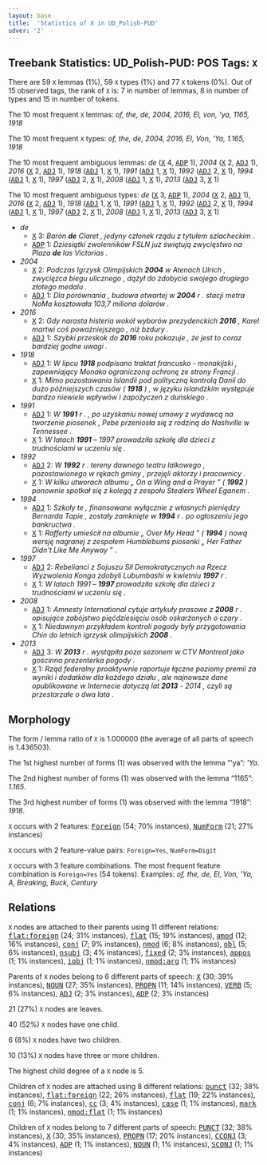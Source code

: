 ```yaml
---
layout: base
title:  'Statistics of X in UD_Polish-PUD'
udver: '2'
---
```


## Treebank Statistics: UD_Polish-PUD: POS Tags: `X`

There are 59 `X` lemmas (1%), 59 `X` types (1%) and 77 `X` tokens (0%).
Out of 15 observed tags, the rank of `X` is: 7 in number of lemmas, 8 in number of types and 15 in number of tokens.

The 10 most frequent `X` lemmas: <em>of, the, de, 2004, 2016, El, von, 'ya, 1165, 1918</em>

The 10 most frequent `X` types:  <em>of, the, de, 2004, 2016, El, Von, 'Ya, 1.165, 1918</em>

The 10 most frequent ambiguous lemmas: <em>de</em> (<tt><a href="pl_pud-pos-X.html">X</a></tt> 4, <tt><a href="pl_pud-pos-ADP.html">ADP</a></tt> 1), <em>2004</em> (<tt><a href="pl_pud-pos-X.html">X</a></tt> 2, <tt><a href="pl_pud-pos-ADJ.html">ADJ</a></tt> 1), <em>2016</em> (<tt><a href="pl_pud-pos-X.html">X</a></tt> 2, <tt><a href="pl_pud-pos-ADJ.html">ADJ</a></tt> 1), <em>1918</em> (<tt><a href="pl_pud-pos-ADJ.html">ADJ</a></tt> 1, <tt><a href="pl_pud-pos-X.html">X</a></tt> 1), <em>1991</em> (<tt><a href="pl_pud-pos-ADJ.html">ADJ</a></tt> 1, <tt><a href="pl_pud-pos-X.html">X</a></tt> 1), <em>1992</em> (<tt><a href="pl_pud-pos-ADJ.html">ADJ</a></tt> 2, <tt><a href="pl_pud-pos-X.html">X</a></tt> 1), <em>1994</em> (<tt><a href="pl_pud-pos-ADJ.html">ADJ</a></tt> 1, <tt><a href="pl_pud-pos-X.html">X</a></tt> 1), <em>1997</em> (<tt><a href="pl_pud-pos-ADJ.html">ADJ</a></tt> 2, <tt><a href="pl_pud-pos-X.html">X</a></tt> 1), <em>2008</em> (<tt><a href="pl_pud-pos-ADJ.html">ADJ</a></tt> 1, <tt><a href="pl_pud-pos-X.html">X</a></tt> 1), <em>2013</em> (<tt><a href="pl_pud-pos-ADJ.html">ADJ</a></tt> 3, <tt><a href="pl_pud-pos-X.html">X</a></tt> 1)

The 10 most frequent ambiguous types:  <em>de</em> (<tt><a href="pl_pud-pos-X.html">X</a></tt> 3, <tt><a href="pl_pud-pos-ADP.html">ADP</a></tt> 1), <em>2004</em> (<tt><a href="pl_pud-pos-X.html">X</a></tt> 2, <tt><a href="pl_pud-pos-ADJ.html">ADJ</a></tt> 1), <em>2016</em> (<tt><a href="pl_pud-pos-X.html">X</a></tt> 2, <tt><a href="pl_pud-pos-ADJ.html">ADJ</a></tt> 1), <em>1918</em> (<tt><a href="pl_pud-pos-ADJ.html">ADJ</a></tt> 1, <tt><a href="pl_pud-pos-X.html">X</a></tt> 1), <em>1991</em> (<tt><a href="pl_pud-pos-ADJ.html">ADJ</a></tt> 1, <tt><a href="pl_pud-pos-X.html">X</a></tt> 1), <em>1992</em> (<tt><a href="pl_pud-pos-ADJ.html">ADJ</a></tt> 2, <tt><a href="pl_pud-pos-X.html">X</a></tt> 1), <em>1994</em> (<tt><a href="pl_pud-pos-ADJ.html">ADJ</a></tt> 1, <tt><a href="pl_pud-pos-X.html">X</a></tt> 1), <em>1997</em> (<tt><a href="pl_pud-pos-ADJ.html">ADJ</a></tt> 2, <tt><a href="pl_pud-pos-X.html">X</a></tt> 1), <em>2008</em> (<tt><a href="pl_pud-pos-ADJ.html">ADJ</a></tt> 1, <tt><a href="pl_pud-pos-X.html">X</a></tt> 1), <em>2013</em> (<tt><a href="pl_pud-pos-ADJ.html">ADJ</a></tt> 3, <tt><a href="pl_pud-pos-X.html">X</a></tt> 1)


* <em>de</em>
  * <tt><a href="pl_pud-pos-X.html">X</a></tt> 3: <em>Barón <b>de</b> Claret , jedyny członek rządu z tytułem szlacheckim .</em>
  * <tt><a href="pl_pud-pos-ADP.html">ADP</a></tt> 1: <em>Dziesiątki zwolenników FSLN już świętują zwycięstwo na Plaza <b>de</b> las Victorias .</em>
* <em>2004</em>
  * <tt><a href="pl_pud-pos-X.html">X</a></tt> 2: <em>Podczas Igrzysk Olimpijskich <b>2004</b> w Atenach Ulrich , zwycięzca biegu ulicznego , dążył do zdobycia swojego drugiego złotego medalu .</em>
  * <tt><a href="pl_pud-pos-ADJ.html">ADJ</a></tt> 1: <em>Dla porównania , budowa otwartej w <b>2004</b> r . stacji metra NoMa kosztowała 103,7 miliona dolarów .</em>
* <em>2016</em>
  * <tt><a href="pl_pud-pos-X.html">X</a></tt> 2: <em>Gdy narasta histeria wokół wyborów prezydenckich <b>2016</b> , Karel martwi coś poważniejszego , niż bzdury .</em>
  * <tt><a href="pl_pud-pos-ADJ.html">ADJ</a></tt> 1: <em>Szybki przeskok do <b>2016</b> roku pokazuje , że jest to coraz bardziej godne uwagi .</em>
* <em>1918</em>
  * <tt><a href="pl_pud-pos-ADJ.html">ADJ</a></tt> 1: <em>W lipcu <b>1918</b> podpisano traktat francusko - monakijski , zapewniający Monako ograniczoną ochronę ze strony Francji .</em>
  * <tt><a href="pl_pud-pos-X.html">X</a></tt> 1: <em>Mimo pozostawania Islandii pod polityczną kontrolą Danii do dużo późniejszych czasów ( <b>1918</b> ) , w języku islandzkim występuje bardzo niewiele wpływów i zapożyczeń z duńskiego .</em>
* <em>1991</em>
  * <tt><a href="pl_pud-pos-ADJ.html">ADJ</a></tt> 1: <em>W <b>1991</b> r . , po uzyskaniu nowej umowy z wydawcą na tworzenie piosenek , Pebe przeniosła się z rodziną do Nashville w Tennessee .</em>
  * <tt><a href="pl_pud-pos-X.html">X</a></tt> 1: <em>W latach <b>1991</b> – 1997 prowadziła szkołę dla dzieci z trudnościami w uczeniu się .</em>
* <em>1992</em>
  * <tt><a href="pl_pud-pos-ADJ.html">ADJ</a></tt> 2: <em>W <b>1992</b> r . tereny dawnego teatru lalkowego , pozostawionego w rękach gminy , przejęli aktorzy i pracownicy .</em>
  * <tt><a href="pl_pud-pos-X.html">X</a></tt> 1: <em>W kilku utworach albumu „ On a Wing and a Prayer ” ( <b>1992</b> ) ponownie spotkał się z kolegą z zespołu Stealers Wheel Eganem .</em>
* <em>1994</em>
  * <tt><a href="pl_pud-pos-ADJ.html">ADJ</a></tt> 1: <em>Szkoły te , finansowane wyłącznie z własnych pieniędzy Bernarda Tapie , zostały zamknięte w <b>1994</b> r . po ogłoszeniu jego bankructwa .</em>
  * <tt><a href="pl_pud-pos-X.html">X</a></tt> 1: <em>Rafferty umieścił na albumie „ Over My Head ” ( <b>1994</b> ) nową wersję nagranej z zespołem Humblebums piosenki „ Her Father Didn't Like Me Anyway ” .</em>
* <em>1997</em>
  * <tt><a href="pl_pud-pos-ADJ.html">ADJ</a></tt> 2: <em>Rebelianci z Sojuszu Sił Demokratycznych na Rzecz Wyzwolenia Konga zdobyli Lubumbashi w kwietniu <b>1997</b> r .</em>
  * <tt><a href="pl_pud-pos-X.html">X</a></tt> 1: <em>W latach 1991 – <b>1997</b> prowadziła szkołę dla dzieci z trudnościami w uczeniu się .</em>
* <em>2008</em>
  * <tt><a href="pl_pud-pos-ADJ.html">ADJ</a></tt> 1: <em>Amnesty International cytuje artykuły prasowe z <b>2008</b> r . opisujące zabójstwo pięćdziesięciu osób oskarżonych o czary .</em>
  * <tt><a href="pl_pud-pos-X.html">X</a></tt> 1: <em>Niedawnym przykładem kontroli pogody były przygotowania Chin do letnich igrzysk olimpijskich <b>2008</b> .</em>
* <em>2013</em>
  * <tt><a href="pl_pud-pos-ADJ.html">ADJ</a></tt> 3: <em>W <b>2013</b> r . wystąpiła poza sezonem w CTV Montreal jako gościnna prezenterka pogody .</em>
  * <tt><a href="pl_pud-pos-X.html">X</a></tt> 1: <em>Rząd federalny proaktywnie raportuje łączne poziomy premii za wyniki i dodatków dla każdego działu , ale najnowsze dane opublikowane w Internecie dotyczą lat <b>2013</b> - 2014 , czyli są przestarzałe o dwa lata .</em>

## Morphology

The form / lemma ratio of `X` is 1.000000 (the average of all parts of speech is 1.436503).

The 1st highest number of forms (1) was observed with the lemma “'ya”: <em>'Ya</em>.

The 2nd highest number of forms (1) was observed with the lemma “1165”: <em>1.165</em>.

The 3rd highest number of forms (1) was observed with the lemma “1918”: <em>1918</em>.

`X` occurs with 2 features: <tt><a href="pl_pud-feat-Foreign.html">Foreign</a></tt> (54; 70% instances), <tt><a href="pl_pud-feat-NumForm.html">NumForm</a></tt> (21; 27% instances)

`X` occurs with 2 feature-value pairs: `Foreign=Yes`, `NumForm=Digit`

`X` occurs with 3 feature combinations.
The most frequent feature combination is `Foreign=Yes` (54 tokens).
Examples: <em>of, the, de, El, Von, 'Ya, A, Breaking, Buck, Century</em>


## Relations

`X` nodes are attached to their parents using 11 different relations: <tt><a href="pl_pud-dep-flat-foreign.html">flat:foreign</a></tt> (24; 31% instances), <tt><a href="pl_pud-dep-flat.html">flat</a></tt> (15; 19% instances), <tt><a href="pl_pud-dep-amod.html">amod</a></tt> (12; 16% instances), <tt><a href="pl_pud-dep-conj.html">conj</a></tt> (7; 9% instances), <tt><a href="pl_pud-dep-nmod.html">nmod</a></tt> (6; 8% instances), <tt><a href="pl_pud-dep-obl.html">obl</a></tt> (5; 6% instances), <tt><a href="pl_pud-dep-nsubj.html">nsubj</a></tt> (3; 4% instances), <tt><a href="pl_pud-dep-fixed.html">fixed</a></tt> (2; 3% instances), <tt><a href="pl_pud-dep-appos.html">appos</a></tt> (1; 1% instances), <tt><a href="pl_pud-dep-iobj.html">iobj</a></tt> (1; 1% instances), <tt><a href="pl_pud-dep-nmod-arg.html">nmod:arg</a></tt> (1; 1% instances)

Parents of `X` nodes belong to 6 different parts of speech: <tt><a href="pl_pud-pos-X.html">X</a></tt> (30; 39% instances), <tt><a href="pl_pud-pos-NOUN.html">NOUN</a></tt> (27; 35% instances), <tt><a href="pl_pud-pos-PROPN.html">PROPN</a></tt> (11; 14% instances), <tt><a href="pl_pud-pos-VERB.html">VERB</a></tt> (5; 6% instances), <tt><a href="pl_pud-pos-ADJ.html">ADJ</a></tt> (2; 3% instances), <tt><a href="pl_pud-pos-ADP.html">ADP</a></tt> (2; 3% instances)

21 (27%) `X` nodes are leaves.

40 (52%) `X` nodes have one child.

6 (8%) `X` nodes have two children.

10 (13%) `X` nodes have three or more children.

The highest child degree of a `X` node is 5.

Children of `X` nodes are attached using 8 different relations: <tt><a href="pl_pud-dep-punct.html">punct</a></tt> (32; 38% instances), <tt><a href="pl_pud-dep-flat-foreign.html">flat:foreign</a></tt> (22; 26% instances), <tt><a href="pl_pud-dep-flat.html">flat</a></tt> (19; 22% instances), <tt><a href="pl_pud-dep-conj.html">conj</a></tt> (6; 7% instances), <tt><a href="pl_pud-dep-cc.html">cc</a></tt> (3; 4% instances), <tt><a href="pl_pud-dep-case.html">case</a></tt> (1; 1% instances), <tt><a href="pl_pud-dep-mark.html">mark</a></tt> (1; 1% instances), <tt><a href="pl_pud-dep-nmod-flat.html">nmod:flat</a></tt> (1; 1% instances)

Children of `X` nodes belong to 7 different parts of speech: <tt><a href="pl_pud-pos-PUNCT.html">PUNCT</a></tt> (32; 38% instances), <tt><a href="pl_pud-pos-X.html">X</a></tt> (30; 35% instances), <tt><a href="pl_pud-pos-PROPN.html">PROPN</a></tt> (17; 20% instances), <tt><a href="pl_pud-pos-CCONJ.html">CCONJ</a></tt> (3; 4% instances), <tt><a href="pl_pud-pos-ADP.html">ADP</a></tt> (1; 1% instances), <tt><a href="pl_pud-pos-NOUN.html">NOUN</a></tt> (1; 1% instances), <tt><a href="pl_pud-pos-SCONJ.html">SCONJ</a></tt> (1; 1% instances)

